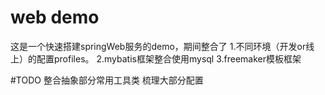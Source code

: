 # web demo
这是一个快速搭建springWeb服务的demo，期间整合了
    1.不同环境（开发or线上）的配置profiles。
    2.mybatis框架整合使用mysql
    3.freemaker模板框架

#TODO
整合抽象部分常用工具类
梳理大部分配置
    